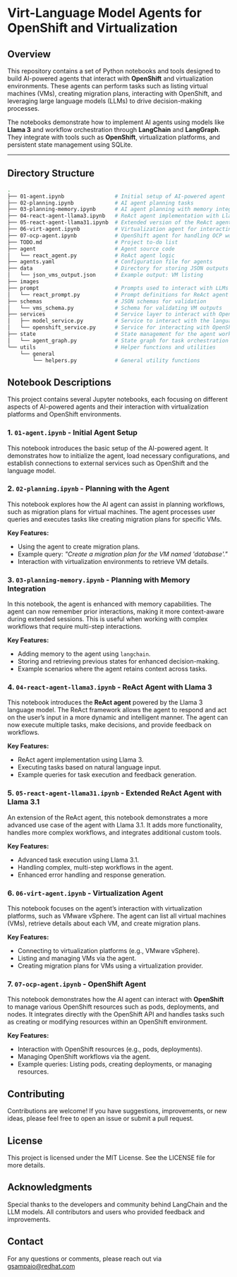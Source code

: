 # Virt-Language Model Agents for OpenShift and Virtualization

## Overview

This repository contains a set of Python notebooks and tools designed to build AI-powered agents that interact with **OpenShift** and virtualization environments. These agents can perform tasks such as listing virtual machines (VMs), creating migration plans, interacting with OpenShift, and leveraging large language models (LLMs) to drive decision-making processes.

The notebooks demonstrate how to implement AI agents using models like **Llama 3** and workflow orchestration through **LangChain** and **LangGraph**. They integrate with tools such as **OpenShift**, virtualization platforms, and persistent state management using SQLite.

---

## Directory Structure

```bash
.
├── 01-agent.ipynb                # Initial setup of AI-powered agent
├── 02-planning.ipynb             # AI agent planning tasks
├── 03-planning-memory.ipynb      # AI agent planning with memory integration
├── 04-react-agent-llama3.ipynb   # ReAct agent implementation with Llama 3
├── 05-react-agent-llama31.ipynb  # Extended version of the ReAct agent with Llama 3
├── 06-virt-agent.ipynb           # Virtualization agent for interacting with VMs
├── 07-ocp-agent.ipynb            # OpenShift agent for handling OCP workflows
├── TODO.md                       # Project to-do list
├── agent                         # Agent source code
│   └── react_agent.py            # ReAct agent logic
├── agents.yaml                   # Configuration file for agents
├── data                          # Directory for storing JSON outputs
│   └── json_vms_output.json      # Example output: VM listing
├── images
├── prompt                        # Prompts used to interact with LLMs
│   └── react_prompt.py           # Prompt definitions for ReAct agent
├── schemas                       # JSON schemas for validation
│   └── vms_schema.py             # Schema for validating VM outputs
├── services                      # Service layer to interact with OpenShift and models
│   ├── model_service.py          # Service to interact with the language model
│   └── openshift_service.py      # Service for interacting with OpenShift
├── state                         # State management for the agent workflows
│   └── agent_graph.py            # State graph for task orchestration
└── utils                         # Helper functions and utilities
    └── general
        └── helpers.py            # General utility functions
```

## Notebook Descriptions

This project contains several Jupyter notebooks, each focusing on different aspects of AI-powered agents and their interaction with virtualization platforms and OpenShift environments.

### 1. `01-agent.ipynb` - **Initial Agent Setup**

This notebook introduces the basic setup of the AI-powered agent. It demonstrates how to initialize the agent, load necessary configurations, and establish connections to external services such as OpenShift and the language model.

### 2. `02-planning.ipynb` - **Planning with the Agent**

This notebook explores how the AI agent can assist in planning workflows, such as migration plans for virtual machines. The agent processes user queries and executes tasks like creating migration plans for specific VMs.

**Key Features:**

- Using the agent to create migration plans.
- Example query: *"Create a migration plan for the VM named 'database'."*
- Interaction with virtualization environments to retrieve VM details.

### 3. `03-planning-memory.ipynb` - **Planning with Memory Integration**

In this notebook, the agent is enhanced with memory capabilities. The agent can now remember prior interactions, making it more context-aware during extended sessions. This is useful when working with complex workflows that require multi-step interactions.

**Key Features:**

- Adding memory to the agent using `langchain`.
- Storing and retrieving previous states for enhanced decision-making.
- Example scenarios where the agent retains context across tasks.

### 4. `04-react-agent-llama3.ipynb` - **ReAct Agent with Llama 3**

This notebook introduces the **ReAct agent** powered by the Llama 3 language model. The ReAct framework allows the agent to respond and act on the user’s input in a more dynamic and intelligent manner. The agent can now execute multiple tasks, make decisions, and provide feedback on workflows.

**Key Features:**

- ReAct agent implementation using Llama 3.
- Executing tasks based on natural language input.
- Example queries for task execution and feedback generation.

### 5. `05-react-agent-llama31.ipynb` - **Extended ReAct Agent with Llama 3.1**

An extension of the ReAct agent, this notebook demonstrates a more advanced use case of the agent with Llama 3.1. It adds more functionality, handles more complex workflows, and integrates additional custom tools.

**Key Features:**

- Advanced task execution using Llama 3.1.
- Handling complex, multi-step workflows in the agent.
- Enhanced error handling and response generation.

### 6. `06-virt-agent.ipynb` - **Virtualization Agent**

This notebook focuses on the agent’s interaction with virtualization platforms, such as VMware vSphere. The agent can list all virtual machines (VMs), retrieve details about each VM, and create migration plans.

**Key Features:**

- Connecting to virtualization platforms (e.g., VMware vSphere).
- Listing and managing VMs via the agent.
- Creating migration plans for VMs using a virtualization provider.

### 7. `07-ocp-agent.ipynb` - **OpenShift Agent**

This notebook demonstrates how the AI agent can interact with **OpenShift** to manage various OpenShift resources such as pods, deployments, and nodes. It integrates directly with the OpenShift API and handles tasks such as creating or modifying resources within an OpenShift environment.

**Key Features:**

- Interaction with OpenShift resources (e.g., pods, deployments).
- Managing OpenShift workflows via the agent.
- Example queries: Listing pods, creating deployments, or managing resources.

## Contributing

Contributions are welcome! If you have suggestions, improvements, or new ideas, please feel free to open an issue or submit a pull request.

## License

This project is licensed under the MIT License. See the LICENSE file for more details.

## Acknowledgments

Special thanks to the developers and community behind LangChain and the LLM models.
All contributors and users who provided feedback and improvements.

## Contact

For any questions or comments, please reach out via <gsampaio@redhat.com>